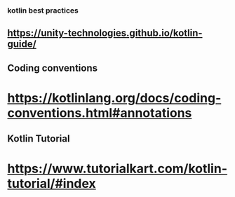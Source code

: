 ### kotlin best practices
## <https://unity-technologies.github.io/kotlin-guide/>

## Coding conventions
# <https://kotlinlang.org/docs/coding-conventions.html#annotations>

## Kotlin Tutorial
# <https://www.tutorialkart.com/kotlin-tutorial/#index>